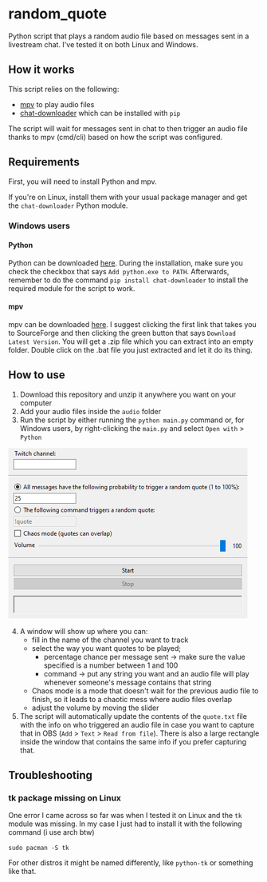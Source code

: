 # random_quote
Python script that plays a random audio file based on messages sent in a livestream chat.
I've tested it on both Linux and Windows.

## How it works
This script relies on the following:
+ [mpv](https://mpv.io/) to play audio files
+ [chat-downloader](https://github.com/xenova/chat-downloader) which can be installed with `pip`

The script will wait for messages sent in chat to then trigger an audio file thanks to mpv (cmd/cli) based on how the script was configured.

## Requirements
First, you will need to install Python and mpv. 

If you're on Linux, install them with your usual package manager and get the `chat-downloader` Python module.

### Windows users
#### Python
Python can be downloaded [here](https://www.python.org/downloads/). During the installation, make sure you check the checkbox that says `Add python.exe to PATH`.
Afterwards, remember to do the command `pip install chat-downloader` to install the required module for the script to work.

#### mpv
mpv can be downloaded [here](https://mpv.io/installation/). I suggest clicking the first link that takes you to SourceForge and then clicking the green button that says `Download Latest Version`. You will get a .zip file which you can extract into an empty folder. Double click on the .bat file you just extracted and let it do its thing.

## How to use
1. Download this repository and unzip it anywhere you want on your computer
2. Add your audio files inside the `audio` folder
3. Run the script by either running the `python main.py` command or, for Windows users, by right-clicking the `main.py` and select `Open with` > `Python`

![window](window.png)

4. A window will show up where you can:
	- fill in the name of the channel you want to track
	- select the way you want quotes to be played;
		- percentage chance per message sent -> make sure the value specified is a number between 1 and 100
		- command -> put any string you want and an audio file will play whenever someone's message contains that string
	- Chaos mode is a mode that doesn't wait for the previous audio file to finish, so it leads to a chaotic mess where audio files overlap
	- adjust the volume by moving the slider
5. The script will automatically update the contents of the `quote.txt` file with the info on who triggered an audio file in case you want to capture that in OBS (`Add` > `Text` > `Read from file`). There is also a large rectangle inside the window that contains the same info if you prefer capturing that.

## Troubleshooting
### tk package missing on Linux
One error I came across so far was when I tested it on Linux and the `tk` module was missing. In my case I just had to install it with the following command (i use arch btw)
```
sudo pacman -S tk
```
For other distros it might be named differently, like `python-tk` or something like that.
